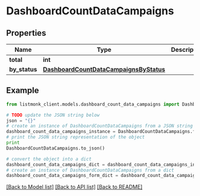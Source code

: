 # DashboardCountDataCampaigns


## Properties
Name | Type | Description | Notes
------------ | ------------- | ------------- | -------------
**total** | **int** |  | [optional] 
**by_status** | [**DashboardCountDataCampaignsByStatus**](DashboardCountDataCampaignsByStatus.md) |  | [optional] 

## Example

```python
from listmonk_client.models.dashboard_count_data_campaigns import DashboardCountDataCampaigns

# TODO update the JSON string below
json = "{}"
# create an instance of DashboardCountDataCampaigns from a JSON string
dashboard_count_data_campaigns_instance = DashboardCountDataCampaigns.from_json(json)
# print the JSON string representation of the object
print
DashboardCountDataCampaigns.to_json()

# convert the object into a dict
dashboard_count_data_campaigns_dict = dashboard_count_data_campaigns_instance.to_dict()
# create an instance of DashboardCountDataCampaigns from a dict
dashboard_count_data_campaigns_form_dict = dashboard_count_data_campaigns.from_dict(dashboard_count_data_campaigns_dict)
```
[[Back to Model list]](../README.md#documentation-for-models) [[Back to API list]](../README.md#documentation-for-api-endpoints) [[Back to README]](../README.md)


